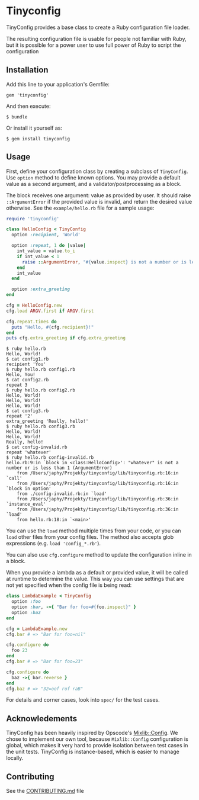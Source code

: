 # Tinyconfig

TinyConfig provides a base class to create a Ruby configuration file
loader.

The resulting configuration file is usable for people not familiar
with Ruby, but it is possible for a power user to use full power of
Ruby to script the configuration

## Installation

Add this line to your application's Gemfile:

    gem 'tinyconfig'

And then execute:

    $ bundle

Or install it yourself as:

    $ gem install tinyconfig

## Usage

First, define your configuration class by creating a subclass of
`TinyConfig`. Use `option` method to define known options. You may
provide a default value as a second argument, and a
validator/postprocessing as a block.

The block receives one argument: value as provided by user. It should
raise `::ArgumentError` if the provided value is invalid, and return
the desired value otherwise. See the `example/hello.rb` file for a
sample usage:

```ruby
require 'tinyconfig'

class HelloConfig < TinyConfig
  option :recipient, 'World'

  option :repeat, 1 do |value|
    int_value = value.to_i
    if int_value < 1
      raise ::ArgumentError, "#{value.inspect} is not a number or is less than 1"
    end
    int_value
  end

  option :extra_greeting
end

cfg = HelloConfig.new
cfg.load ARGV.first if ARGV.first

cfg.repeat.times do
  puts "Hello, #{cfg.recipient}!"
end
puts cfg.extra_greeting if cfg.extra_greeting
```

```
$ ruby hello.rb
Hello, World!
$ cat config1.rb
recipient 'You'
$ ruby hello.rb config1.rb
Hello, You!
$ cat config2.rb
repeat 3
$ ruby hello.rb config2.rb
Hello, World!
Hello, World!
Hello, World!
$ cat config3.rb
repeat '2'
extra_greeting 'Really, hello!'
$ ruby hello.rb config3.rb
Hello, World!
Hello, World!
Really, hello!
$ cat config-invalid.rb
repeat 'whatever'
$ ruby hello.rb config-invalid.rb
hello.rb:9:in `block in <class:HelloConfig>': "whatever" is not a number or is less than 1 (ArgumentError)
	from /Users/japhy/Projekty/tinyconfig/lib/tinyconfig.rb:16:in `call'
	from /Users/japhy/Projekty/tinyconfig/lib/tinyconfig.rb:16:in `block in option'
	from ./config-invalid.rb:in `load'
	from /Users/japhy/Projekty/tinyconfig/lib/tinyconfig.rb:36:in `instance_eval'
	from /Users/japhy/Projekty/tinyconfig/lib/tinyconfig.rb:36:in `load'
	from hello.rb:18:in `<main>'
```

You can use the `load` method multiple times from your code, or you
can `load` other files from your config files. The method also accepts
glob expressions (e.g. `load 'config_*.rb'`).

You can also use `cfg.configure` method to update the configuration
inline in a block.

When you provide a lambda as a default or provided value, it will be
called at runtime to determine the value. This way you can use
settings that are not yet specified when the config file is being
read:

```ruby
class LambdaExample < TinyConfig
  option :foo
  option :bar, ->{ "Bar for foo=#{foo.inspect}" }
  option :baz
end

cfg = LambdaExample.new
cfg.bar # => "Bar for foo=nil"

cfg.configure do
  foo 23
end
cfg.bar # => "Bar for foo=23"

cfg.configure do
  baz ->{ bar.reverse }
end
cfg.baz # => "32=oof rof raB"
```

For details and corner cases, look into `spec/` for the test cases.

## Acknowledements

TinyConfig has been heavily inspired by Opscode's
[Mixlib::Config](https://github.com/opscode/mixlib-config). We chose
to implement our own tool, because `Mixlib::Config` configuration is
global, which makes it very hard to provide isolation between test
cases in the unit tests. TinyConfig is instance-based, which is easier
to manage locally.

## Contributing

See the [CONTRIBUTING.md](CONTRIBUTING.md) file

